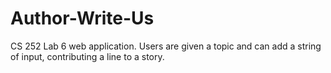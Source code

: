 # Author-Write-Us
CS 252 Lab 6 web application.
Users are given a topic and can add a string of input, contributing a line to a story.
